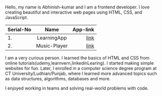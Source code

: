 Hello, my name is Abhinish-kumar and I am a frontend developer. I love creating beautiful and interactive web pages using HTML, CSS, and JavaScript.

| Serial-No        | Name | App-link |
|--------------|:-----:|-----------:|
| 1.           | LearningApp |[link](https://abhinish-kumar.github.io/LearningApp/)|
| 2.           | Music-Player | [link](https://abhinish-kumar.github.io/Music-Player/)|


I am a very curious person. I learned the basics of HTML and CSS from online tutorials(udemy,learnvern,linkedinLearing). I started making simple websites for fun. Later, I enrolled in a computer science degree program at CT University/Ludhian/Punjab, where I learned more advanced topics such as data structures, algorithms, databases and more.

I enjoyed working in teams and solving real-world problems with code.

